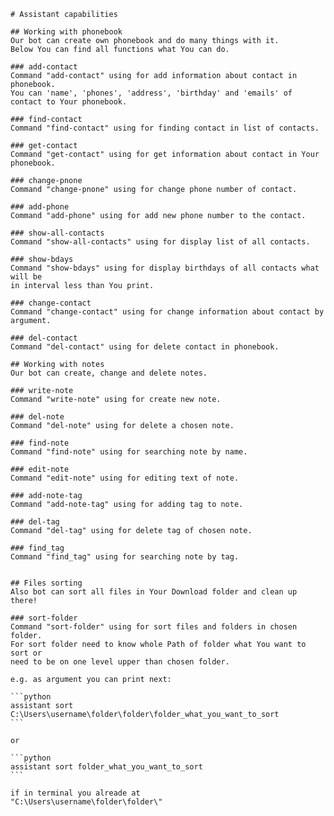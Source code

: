 	# Assistant capabilities 
	
	## Working with phonebook
	Our bot can create own phonebook and do many things with it. 
	Below You can find all functions what You can do.
	
	### add-contact
	Command "add-contact" using for add information about contact in phonebook.
	You can 'name', 'phones', 'address', 'birthday' and 'emails' of contact to Your phonebook.
	
	### find-contact
	Command "find-contact" using for finding contact in list of contacts.
	
	### get-contact
	Command "get-contact" using for get information about contact in Your phonebook.
	
	### change-pnone
	Command "change-pnone" using for change phone number of contact.
	
	### add-phone
	Command "add-phone" using for add new phone number to the contact.
	
	### show-all-contacts
	Command "show-all-contacts" using for display list of all contacts.
	
	### show-bdays
	Command "show-bdays" using for display birthdays of all contacts what will be
	in interval less than You print.
	
	### change-contact
	Command "change-contact" using for change information about contact by argument.
	
	### del-contact
	Command "del-contact" using for delete contact in phonebook.
	
	## Working with notes
	Our bot can create, change and delete notes. 
		
	### write-note
	Command "write-note" using for create new note.
	
	### del-note
	Command "del-note" using for delete a chosen note.
	
	### find-note
	Command "find-note" using for searching note by name.
	
	### edit-note
	Command "edit-note" using for editing text of note.
		
	### add-note-tag
	Command "add-note-tag" using for adding tag to note.
	
	### del-tag
	Command "del-tag" using for delete tag of chosen note.
	
	### find_tag
	Command "find_tag" using for searching note by tag.


	## Files sorting
	Also bot can sort all files in Your Download folder and clean up there! 
	
	### sort-folder
	Command "sort-folder" using for sort files and folders in chosen folder. 
	For sort folder need to know whole Path of folder what You want to sort or
	need to be on one level upper than chosen folder.
	
	e.g. as argument you can print next:
	
	```python
	assistant sort C:\Users\username\folder\folder\folder_what_you_want_to_sort
	```
	
	or
	
	```python
	assistant sort folder_what_you_want_to_sort
	```
	
	if in terminal you alreade at 
	"C:\Users\username\folder\folder\"